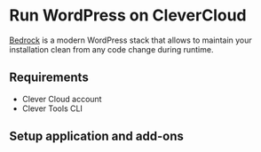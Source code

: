 # Run WordPress on CleverCloud

[Bedrock](https://roots.io/bedrock/) is a modern WordPress stack that allows to maintain your installation clean from any code change during runtime.

## Requirements

- Clever Cloud account
- Clever Tools CLI

## Setup application and add-ons

